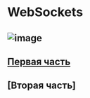 # WebSockets
![image](https://user-images.githubusercontent.com/44378669/72218225-a37d3d00-3549-11ea-828b-b4f75bf87abe.png)
--------------------
## [Первая часть](https://github.com/Legabog/Kodaktor_Tasks/tree/ws1)
## [Вторая часть]


